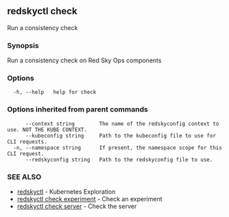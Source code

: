 ## redskyctl check

Run a consistency check

### Synopsis

Run a consistency check on Red Sky Ops components

### Options

```
  -h, --help   help for check
```

### Options inherited from parent commands

```
      --context string        The name of the redskyconfig context to use. NOT THE KUBE CONTEXT.
      --kubeconfig string     Path to the kubeconfig file to use for CLI requests.
  -n, --namespace string      If present, the namespace scope for this CLI request.
      --redskyconfig string   Path to the redskyconfig file to use.
```

### SEE ALSO

* [redskyctl](redskyctl.md)	 - Kubernetes Exploration
* [redskyctl check experiment](redskyctl_check_experiment.md)	 - Check an experiment
* [redskyctl check server](redskyctl_check_server.md)	 - Check the server

